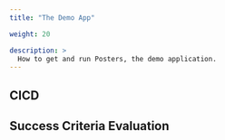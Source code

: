 ```yaml
---
title: "The Demo App"

weight: 20

description: >
  How to get and run Posters, the demo application.
---
```


## CICD

## Success Criteria Evaluation

